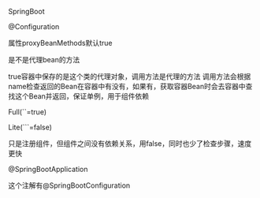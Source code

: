 SpringBoot

@Configuration

属性proxyBeanMethods默认true

是不是代理bean的方法 

true容器中保存的是这个类的代理对象，调用方法是代理的方法 调用方法会根据name检查返回的Bean在容器中有没有，如果有，获取容器Bean时会去容器中查找这个Bean并返回，保证单例，用于组件依赖

Full(``=true)

Lite(```=false)

只是注册组件，但组件之间没有依赖关系，用false，同时也少了检查步骤，速度更快





@SpringBootApplication

这个注解有@SpringBootConfiguration

